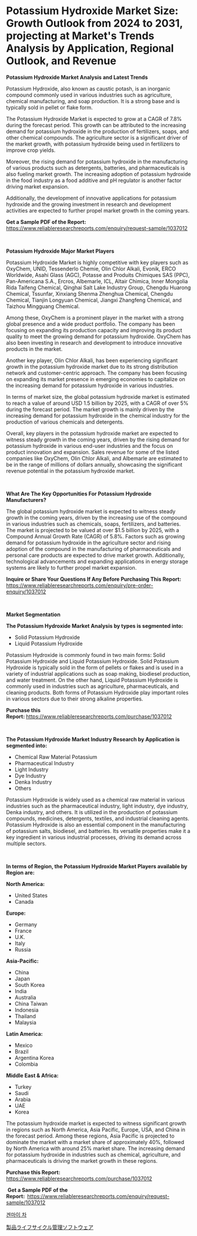 <p><h1>Potassium Hydroxide Market Size: Growth Outlook from 2024 to 2031, projecting at Market's Trends Analysis by Application, Regional Outlook, and Revenue</h1></p><p><strong>Potassium Hydroxide Market Analysis and Latest Trends</strong></p>
<p><p>Potassium Hydroxide, also known as caustic potash, is an inorganic compound commonly used in various industries such as agriculture, chemical manufacturing, and soap production. It is a strong base and is typically sold in pellet or flake form.</p><p>The Potassium Hydroxide Market is expected to grow at a CAGR of 7.8% during the forecast period. This growth can be attributed to the increasing demand for potassium hydroxide in the production of fertilizers, soaps, and other chemical compounds. The agriculture sector is a significant driver of the market growth, with potassium hydroxide being used in fertilizers to improve crop yields.</p><p>Moreover, the rising demand for potassium hydroxide in the manufacturing of various products such as detergents, batteries, and pharmaceuticals is also fueling market growth. The increasing adoption of potassium hydroxide in the food industry as a food additive and pH regulator is another factor driving market expansion.</p><p>Additionally, the development of innovative applications for potassium hydroxide and the growing investment in research and development activities are expected to further propel market growth in the coming years.</p></p>
<p><strong>Get a Sample PDF of the Report:&nbsp;</strong> <a href="https://www.reliableresearchreports.com/enquiry/request-sample/1037012">https://www.reliableresearchreports.com/enquiry/request-sample/1037012</a></p>
<p>&nbsp;</p>
<p><strong>Potassium Hydroxide Major Market Players</strong></p>
<p><p>Potassium Hydroxide Market is highly competitive with key players such as OxyChem, UNID, Tessenderlo Chemie, Olin Chlor Alkali, Evonik, ERCO Worldwide, Asahi Glass (AGC), Potasse and Produits Chimiques SAS (PPC), Pan-Americana S.A., Ercros, Albemarle, ICL, Altair Chimica, Inner Mongolia Rida Taifeng Chemical, Qinghai Salt Lake Industry Group, Chengdu Huarong Chemical, Tssunfar, Xinxiang Shenma Zhenghua Chemical, Chengdu Chemical, Tianjin Longyuan Chemical, Jiangxi Zhangfeng Chemical, and Taizhou Mingguang Chemical.</p><p>Among these, OxyChem is a prominent player in the market with a strong global presence and a wide product portfolio. The company has been focusing on expanding its production capacity and improving its product quality to meet the growing demand for potassium hydroxide. OxyChem has also been investing in research and development to introduce innovative products in the market.</p><p>Another key player, Olin Chlor Alkali, has been experiencing significant growth in the potassium hydroxide market due to its strong distribution network and customer-centric approach. The company has been focusing on expanding its market presence in emerging economies to capitalize on the increasing demand for potassium hydroxide in various industries.</p><p>In terms of market size, the global potassium hydroxide market is estimated to reach a value of around USD 1.5 billion by 2025, with a CAGR of over 5% during the forecast period. The market growth is mainly driven by the increasing demand for potassium hydroxide in the chemical industry for the production of various chemicals and detergents.</p><p>Overall, key players in the potassium hydroxide market are expected to witness steady growth in the coming years, driven by the rising demand for potassium hydroxide in various end-user industries and the focus on product innovation and expansion. Sales revenue for some of the listed companies like OxyChem, Olin Chlor Alkali, and Albemarle are estimated to be in the range of millions of dollars annually, showcasing the significant revenue potential in the potassium hydroxide market.</p></p>
<p>&nbsp;</p>
<p><strong>What Are The Key Opportunities For Potassium Hydroxide Manufacturers?</strong></p>
<p><p>The global potassium hydroxide market is expected to witness steady growth in the coming years, driven by the increasing use of the compound in various industries such as chemicals, soaps, fertilizers, and batteries. The market is projected to be valued at over $1.5 billion by 2025, with a Compound Annual Growth Rate (CAGR) of 5.8%. Factors such as growing demand for potassium hydroxide in the agriculture sector and rising adoption of the compound in the manufacturing of pharmaceuticals and personal care products are expected to drive market growth. Additionally, technological advancements and expanding applications in energy storage systems are likely to further propel market expansion.</p></p>
<p><strong>Inquire or Share Your Questions If Any Before Purchasing This Report:</strong> <a href="https://www.reliableresearchreports.com/enquiry/pre-order-enquiry/1037012">https://www.reliableresearchreports.com/enquiry/pre-order-enquiry/1037012</a></p>
<p>&nbsp;</p>
<p><strong>Market Segmentation</strong></p>
<p><strong>The Potassium Hydroxide Market Analysis by types is segmented into:</strong></p>
<p><ul><li>Solid Potassium Hydroxide</li><li>Liquid Potassium Hydroxide</li></ul></p>
<p><p>Potassium Hydroxide is commonly found in two main forms: Solid Potassium Hydroxide and Liquid Potassium Hydroxide. Solid Potassium Hydroxide is typically sold in the form of pellets or flakes and is used in a variety of industrial applications such as soap making, biodiesel production, and water treatment. On the other hand, Liquid Potassium Hydroxide is commonly used in industries such as agriculture, pharmaceuticals, and cleaning products. Both forms of Potassium Hydroxide play important roles in various sectors due to their strong alkaline properties.</p></p>
<p><strong>Purchase this Report:&nbsp;</strong><a href="https://www.reliableresearchreports.com/purchase/1037012">https://www.reliableresearchreports.com/purchase/1037012</a></p>
<p>&nbsp;</p>
<p><strong>The Potassium Hydroxide Market Industry Research by Application is segmented into:</strong></p>
<p><ul><li>Chemical Raw Material Potassium</li><li>Pharmaceutical Industry</li><li>Light Industry</li><li>Dye Industry</li><li>Denka Industry</li><li>Others</li></ul></p>
<p><p>Potassium Hydroxide is widely used as a chemical raw material in various industries such as the pharmaceutical industry, light industry, dye industry, Denka industry, and others. It is utilized in the production of potassium compounds, medicines, detergents, textiles, and industrial cleaning agents. Potassium Hydroxide is also an essential component in the manufacturing of potassium salts, biodiesel, and batteries. Its versatile properties make it a key ingredient in various industrial processes, driving its demand across multiple sectors.</p></p>
<p>&nbsp;</p>
<p><strong>In terms of Region, the Potassium Hydroxide Market Players available by Region are:</strong></p>
<p>
    <p> <strong> North America: </strong>
        <ul>
            <li>United States</li>
            <li>Canada</li>
        </ul>
        </p> 
    <p> <strong> Europe: </strong>
        <ul>
            <li>Germany</li>
            <li>France</li>
            <li>U.K.</li>
            <li>Italy</li>
            <li>Russia</li>
        </ul>
        </p> 
    <p> <strong> Asia-Pacific: </strong>
        <ul>
            <li>China</li>
            <li>Japan</li>
            <li>South Korea</li>
            <li>India</li>
            <li>Australia</li>
            <li>China Taiwan</li>
            <li>Indonesia</li>
            <li>Thailand</li>
            <li>Malaysia</li>
        </ul>
        </p> 
    <p> <strong> Latin America: </strong>
        <ul>
            <li>Mexico</li>
            <li>Brazil</li>
            <li>Argentina Korea</li>
            <li>Colombia</li>
        </ul>
        </p> 
    <p> <strong> Middle East & Africa: </strong>
        <ul>
            <li>Turkey</li>
            <li>Saudi</li>
            <li>Arabia</li>
            <li>UAE</li>
            <li>Korea</li>
        </ul>
    </p>
    </p>
<p><p>The potassium hydroxide market is expected to witness significant growth in regions such as North America, Asia Pacific, Europe, USA, and China in the forecast period. Among these regions, Asia Pacific is projected to dominate the market with a market share of approximately 40%, followed by North America with around 25% market share. The increasing demand for potassium hydroxide in industries such as chemical, agriculture, and pharmaceuticals is driving the market growth in these regions.</p></p>
<p><strong>Purchase this Report: </strong><a href="https://www.reliableresearchreports.com/purchase/1037012">https://www.reliableresearchreports.com/purchase/1037012</a></p>
<p>&nbsp;<strong>Get a Sample PDF of the Report:&nbsp;&nbsp;</strong><a href="https://www.reliableresearchreports.com/enquiry/request-sample/1037012">https://www.reliableresearchreports.com/enquiry/request-sample/1037012</a></p>
<p><strong></strong></p>
<p><p><a href="https://github.com/oajzkywllm460/Market-Research-Report-List-1/blob/main/5517429194126.md">겐마이 차</a></p><p><a href="https://github.com/mreklxf44233/Market-Research-Report-List-1/blob/main/9126199194402.md">製品ライフサイクル管理ソフトウェア</a></p></p>